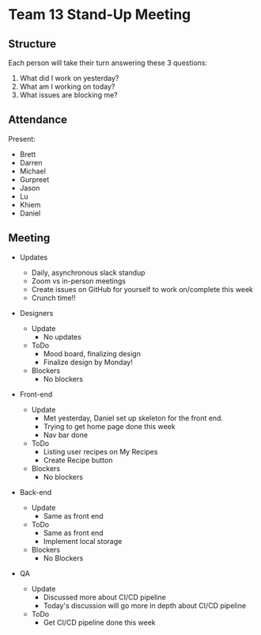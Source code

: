 # Team 13 Stand-Up Meeting

## Structure
Each person will take their turn answering these 3 questions:
1. What did I work on yesterday?
2. What am I working on today?
3. What issues are blocking me?

## Attendance
Present:
- Brett
- Darren
- Michael
- Gurpreet
- Jason
- Lu
- Khiem
- Daniel

## Meeting
- Updates
  - Daily, asynchronous slack standup
  - Zoom vs in-person meetings
  - Create issues on GitHub for yourself to work on/complete this week
  - Crunch time!!

- Designers
  - Update
    - No updates 
  - ToDo
    - Mood board, finalizing design
    - Finalize design by Monday!
  - Blockers
    - No blockers  
- Front-end
  - Update
    - Met yesterday, Daniel set up skeleton for the front end. 
    - Trying to get home page done this week 
    - Nav bar done
  - ToDo
    - Listing user recipes on My Recipes
    - Create Recipe button
  - Blockers
    - No blockers 
- Back-end
  - Update
    - Same as front end 
  - ToDo
    - Same as front end
    - Implement local storage 
  - Blockers
    - No Blockers 
- QA
  - Update
    - Discussed more about CI/CD pipeline 
    - Today's discussion will go more in depth about CI/CD pipeline
  - ToDo 
    - Get CI/CD pipeline done this week    
